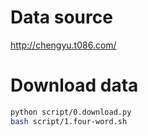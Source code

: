 Data source
===========

<http://chengyu.t086.com/>


Download data
=============

```bash
python script/0.download.py
bash script/1.four-word.sh
```
